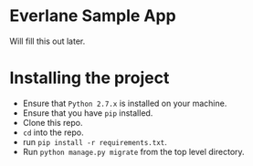 # Everlane Sample App
Will fill this out later.

# Installing the project
- Ensure that `Python 2.7.x` is installed on your machine.
- Ensure that you have `pip` installed.
- Clone this repo.
- `cd` into the repo.
- run `pip install -r requirements.txt`.
- Run `python manage.py migrate` from the top level directory.
